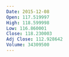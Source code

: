```yaml
---
Date: 2015-12-08
Open: 117.519997
High: 118.599998
Low: 116.860001
Close: 118.230003
Adj Close: 112.928642
Volume: 34309500
---
```

